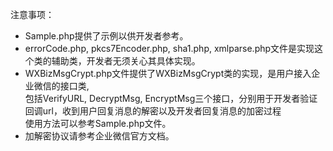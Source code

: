 注意事项：


- Sample.php提供了示例以供开发者参考。  
- errorCode.php, pkcs7Encoder.php, sha1.php, xmlparse.php文件是实现这个类的辅助类，开发者无须关心其具体实现。  
- WXBizMsgCrypt.php文件提供了WXBizMsgCrypt类的实现，是用户接入企业微信的接口类,   
  包括VerifyURL, DecryptMsg, EncryptMsg三个接口，分别用于开发者验证回调url，收到用户回复消息的解密以及开发者回复消息的加密过程  
  使用方法可以参考Sample.php文件。
- 加解密协议请参考企业微信官方文档。

